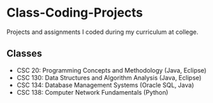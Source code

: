 # Class-Coding-Projects
Projects and assignments I coded during my curriculum at college.

## Classes
- CSC 20: Programming Concepts and Methodology (Java, Eclipse)
- CSC 130: Data Structures and Algorithm Analysis (Java, Eclipse)
- CSC 134: Database Management Systems (Oracle SQL, Java)
- CSC 138: Computer Network Fundamentals (Python)
